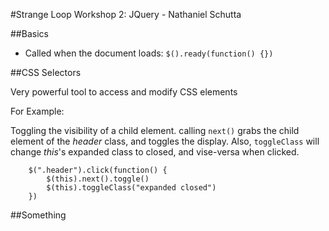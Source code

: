 #Strange Loop Workshop 2: JQuery - Nathaniel Schutta

##Basics 

* Called when the document loads: ```$().ready(function() {})```


##CSS Selectors

Very powerful tool to access and modify CSS elements

For Example:

Toggling the visibility of a child element.  calling ```next()``` grabs the child element of the _header_ class, and toggles the display.  Also, ```toggleClass``` will change _this_'s expanded class to closed, and vise-versa when clicked.

```
    $(".header").click(function() {
        $(this).next().toggle()
        $(this).toggleClass("expanded closed")
    })
```


##Something

